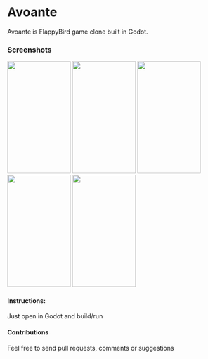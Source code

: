 # Avoante

Avoante is FlappyBird game clone built in Godot.

### Screenshots

<img src="https://andersonmadeira.com/img/flappybird_1.png" width="144" height="256"> <img src="https://andersonmadeira.com/img/flappybird_2.png" width="144" height="256"> <img src="https://andersonmadeira.com/img/flappybird_3.png" width="144" height="256"> <img src="https://andersonmadeira.com/img/flappybird_4.png" width="144" height="256"> <img src="https://andersonmadeira.com/img/flappybird_5.png" width="144" height="256">

#### Instructions:

Just open in Godot and build/run

#### Contributions

Feel free to send pull requests, comments or suggestions
